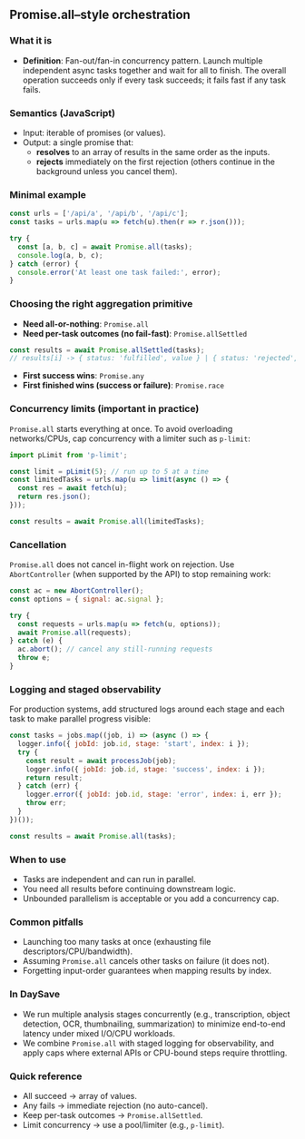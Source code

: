 ## Promise.all–style orchestration

### What it is
- **Definition**: Fan-out/fan-in concurrency pattern. Launch multiple independent async tasks together and wait for all to finish. The overall operation succeeds only if every task succeeds; it fails fast if any task fails.

### Semantics (JavaScript)
- Input: iterable of promises (or values).
- Output: a single promise that:
  - **resolves** to an array of results in the same order as the inputs.
  - **rejects** immediately on the first rejection (others continue in the background unless you cancel them).

### Minimal example
```javascript
const urls = ['/api/a', '/api/b', '/api/c'];
const tasks = urls.map(u => fetch(u).then(r => r.json()));

try {
  const [a, b, c] = await Promise.all(tasks);
  console.log(a, b, c);
} catch (error) {
  console.error('At least one task failed:', error);
}
```

### Choosing the right aggregation primitive
- **Need all-or-nothing**: `Promise.all`
- **Need per-task outcomes (no fail-fast)**: `Promise.allSettled`
```javascript
const results = await Promise.allSettled(tasks);
// results[i] -> { status: 'fulfilled', value } | { status: 'rejected', reason }
```
- **First success wins**: `Promise.any`
- **First finished wins (success or failure)**: `Promise.race`

### Concurrency limits (important in practice)
`Promise.all` starts everything at once. To avoid overloading networks/CPUs, cap concurrency with a limiter such as `p-limit`:
```javascript
import pLimit from 'p-limit';

const limit = pLimit(5); // run up to 5 at a time
const limitedTasks = urls.map(u => limit(async () => {
  const res = await fetch(u);
  return res.json();
}));

const results = await Promise.all(limitedTasks);
```

### Cancellation
`Promise.all` does not cancel in-flight work on rejection. Use `AbortController` (when supported by the API) to stop remaining work:
```javascript
const ac = new AbortController();
const options = { signal: ac.signal };

try {
  const requests = urls.map(u => fetch(u, options));
  await Promise.all(requests);
} catch (e) {
  ac.abort(); // cancel any still-running requests
  throw e;
}
```

### Logging and staged observability
For production systems, add structured logs around each stage and each task to make parallel progress visible:
```javascript
const tasks = jobs.map((job, i) => (async () => {
  logger.info({ jobId: job.id, stage: 'start', index: i });
  try {
    const result = await processJob(job);
    logger.info({ jobId: job.id, stage: 'success', index: i });
    return result;
  } catch (err) {
    logger.error({ jobId: job.id, stage: 'error', index: i, err });
    throw err;
  }
})());

const results = await Promise.all(tasks);
```

### When to use
- Tasks are independent and can run in parallel.
- You need all results before continuing downstream logic.
- Unbounded parallelism is acceptable or you add a concurrency cap.

### Common pitfalls
- Launching too many tasks at once (exhausting file descriptors/CPU/bandwidth).
- Assuming `Promise.all` cancels other tasks on failure (it does not).
- Forgetting input-order guarantees when mapping results by index.

### In DaySave
- We run multiple analysis stages concurrently (e.g., transcription, object detection, OCR, thumbnailing, summarization) to minimize end-to-end latency under mixed I/O/CPU workloads.
- We combine `Promise.all` with staged logging for observability, and apply caps where external APIs or CPU-bound steps require throttling.

### Quick reference
- All succeed → array of values.
- Any fails → immediate rejection (no auto-cancel).
- Keep per-task outcomes → `Promise.allSettled`.
- Limit concurrency → use a pool/limiter (e.g., `p-limit`).

